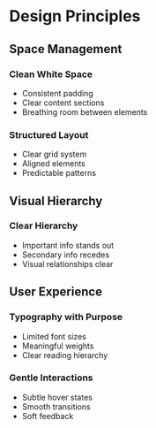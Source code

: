 # Design Principles

## Space Management

### Clean White Space

- Consistent padding
- Clear content sections
- Breathing room between elements

### Structured Layout

- Clear grid system
- Aligned elements
- Predictable patterns

## Visual Hierarchy

### Clear Hierarchy

- Important info stands out
- Secondary info recedes
- Visual relationships clear

## User Experience

### Typography with Purpose

- Limited font sizes
- Meaningful weights
- Clear reading hierarchy

### Gentle Interactions

- Subtle hover states
- Smooth transitions
- Soft feedback